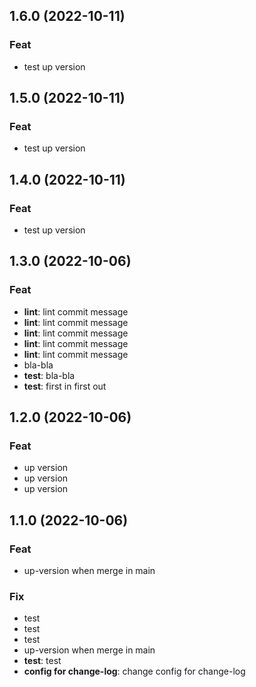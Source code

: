 ## 1.6.0 (2022-10-11)

### Feat

- test up version

## 1.5.0 (2022-10-11)

### Feat

- test up version

## 1.4.0 (2022-10-11)

### Feat

- test up version

## 1.3.0 (2022-10-06)

### Feat

- **lint**: lint commit message
- **lint**: lint commit message
- **lint**: lint commit message
- **lint**: lint commit message
- **lint**: lint commit message
- bla-bla
- **test**: bla-bla
- **test**: first in first out

## 1.2.0 (2022-10-06)

### Feat

- up version
- up version
- up version

## 1.1.0 (2022-10-06)

### Feat

- up-version when merge in main

### Fix

- test
- test
- test
- up-version when merge in main
- **test**: test
- **config for change-log**: change config for change-log
